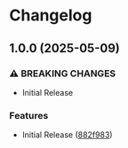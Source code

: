 # Changelog

## 1.0.0 (2025-05-09)


### ⚠ BREAKING CHANGES

* Initial Release

### Features

* Initial Release ([882f983](https://github.com/philips-software/qubekit/commit/882f983bdb92974909c0efb5338e94ae9292097a))
